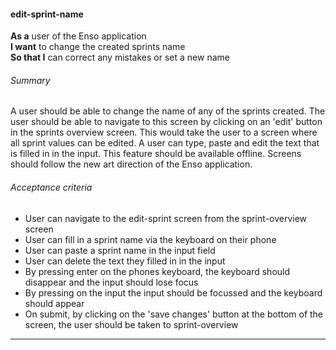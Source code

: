 #### edit-sprint-name
**As a** user of the Enso application <br />
**I want** to change the created sprints name <br />
**So that I** can correct any mistakes or set a new name

###### Summary
A user should be able to change the name of any of the sprints created. The user should be able to navigate to this screen by clicking on an 'edit' button in the sprints overview screen. This would take the user to a screen where all sprint values can be edited. A user can type, paste and edit the text that is filled in in the input. This feature should be available offline. Screens should follow the new art direction of the Enso application.

###### Acceptance criteria
- User can navigate to the edit-sprint screen from the sprint-overview screen
- User can fill in a sprint name via the keyboard on their phone
- User can paste a sprint name in the input field
- User can delete the text they filled in in the input
- By pressing enter on the phones keyboard, the keyboard should disappear and the input should lose focus
- By pressing on the input the input should be focussed and the keyboard should appear
- On submit, by clicking on the 'save changes' button at the bottom of the screen, the user should be taken to sprint-overview

---